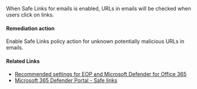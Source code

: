 When Safe Links for emails is enabled, URLs in emails will be checked when users click on links.

#### Remediation action
Enable Safe Links policy action for unknown potentially malicious URLs in emails.

#### Related Links

* [Recommended settings for EOP and Microsoft Defender for Office 365](https://aka.ms/orca-atpp-docs-7) 
* [Microsoft 365 Defender Portal - Safe links](https://security.microsoft.com/safelinksv2)
